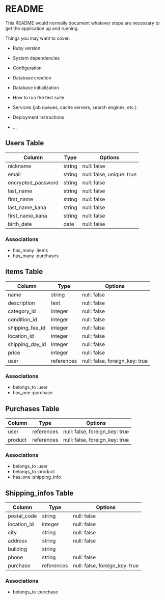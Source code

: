 # README

This README would normally document whatever steps are necessary to get the
application up and running.

Things you may want to cover:

* Ruby version

* System dependencies

* Configuration

* Database creation

* Database initialization

* How to run the test suite

* Services (job queues, cache servers, search engines, etc.)

* Deployment instructions

* ...

## Users Table
| Column            | Type    | Options                    |
|------------------|--------|--------------------------|
| nickname        | string | null: false              |
| email           | string | null: false, unique: true |
| encrypted_password | string | null: false              |
| last_name       | string | null: false              |
| first_name      | string | null: false              |
| last_name_kana  | string | null: false              |
| first_name_kana | string | null: false              |
| birth_date      | date   | null: false              |


### Associations
- has_many :items
- has_many :purchases

## items Table
| Column          | Type       | Options                        |
|----------------|-----------|--------------------------------|
| name          | string     | null: false                   |
| description   | text       | null: false                   |
| category_id   | integer    | null: false                   |
| condition_id  | integer    | null: false                   |
| shipping_fee_id | integer  | null: false                   |
| location_id   | integer    | null: false                   |
| shipping_day_id | integer | null: false                   |
| price         | integer    | null: false                   |
| user       | references | null: false, foreign_key: true |


### Associations
- belongs_to :user
- has_one :purchase

## Purchases Table
| Column    | Type       | Options                        |
|----------|-----------|--------------------------------|
| user     | references | null: false, foreign_key: true |
| product  | references | null: false, foreign_key: true |

### Associations
- belongs_to :user
- belongs_to :product
- has_one :shipping_info

## Shipping_infos Table
| Column         | Type       | Options                        |
|---------------|-----------|--------------------------------|
| postal_code   | string     | null: false                   |
| location_id   | integer    | null: false                   |
| city          | string     | null: false                   |
| address       | string     | null: false                   |
| building      | string     |                                |
| phone         | string     | null: false                   |
| purchase      | references | null: false, foreign_key: true |

### Associations
- belongs_to :purchase